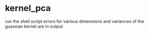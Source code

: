 # kernel_pca
run the shell script
errors for various dimensions and variances of the guassian kernel are in output